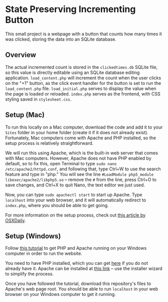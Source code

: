 # State Preserving Incrementing Button

This small project is a webpage with a button that counts how many times it was clicked, storing the data into an SQLite database. 

## Overview
The actual incremented count is stored in the `clickedtimes.db` SQLite file, so this value is directly editable using an SQLite database editing application. `load_content.php` will increment the count when the user clicks on the "+1" button, as the click event handler for the button is set to run the `load_content.php` file. `load_initial.php` serves to display the value when the page is loaded or reloaded. `index.php` serves as the frontend, with CSS styling saved in `stylesheet.css`.

## Setup (Mac)
To run this locally on a Mac computer, download the code and add it to your `Sites` folder in your home folder (create it if it does not already exist). Fortunately, Mac computers come with Apache and PHP installed, so the setup process is relatively straightforward.

We will run this using Apache, which is the built-in web server that comes with Mac computers. However, Apache does not have PHP enabled by default, so to fix this, open Terminal to type `sudo nano /etc/apache2/httpd.conf`, and following that, type Ctrl+W to use the search feature and type in "php." You will see the line `#LoadModule php5_module libexec/apache2/libphp5.so` – remove the `#` from the line, press Ctrl+O to save changes, and Ctrl+X to quit Nano, the text editor we just used.

Now, you can type `sudo apachectl start` to start up Apache. Type `localhost` into your web browser, and it will automatically redirect to `index.php`, where you should be able to get going.

For more information on the setup process, check out [this article by OSXDaily](http://osxdaily.com/2012/09/10/enable-php-apache-mac-os-x/).

## Setup (Windows)
Follow [this tutorial](https://www.sitepoint.com/how-to-install-php-on-windows/) to get PHP and Apache running on your Windows computer in order to run the website.

You need to have PHP installed, which you can get [here](http://us1.php.net/downloads.php) if you do not already have it. Apache can be installed at [this link](http://httpd.apache.org/download.cgi) – use the installer wizard to simplify the process.

Once you have followed the tutorial, download this repository's files to Apache's web page root. You should be able to run `localhost` in your web browser on your Windows computer to get it running.

